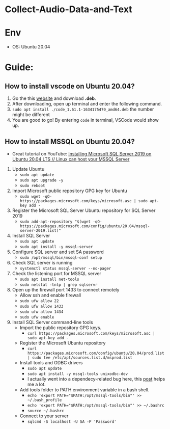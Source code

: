 # Collect-Audio-Data-and-Text

# Env
* OS: Ubuntu 20.04

# Guide:
## How to install vscode on Ubuntu 20.04?
1. Go the this [website](https://code.visualstudio.com/download) and download **.deb**.
2. After downloading, open up terminal and enter the following command.
3. `sudo apt install ./code_1.61.1-1634175470_amd64.deb` the number might be different
4. You are good to go! By entering `code` in terminal, VSCode would show up.

## How to install MSSQL on Ubuntu 20.04?
* Great tutorial on YouTube: [Installing Microsoft SQL Server 2019 on Ubuntu 20.04 LTS // Linux can host your MSSQL Server](https://www.youtube.com/watch?v=x6pYoWwtVAY)

1. Update Ubuntu
    * `sudo apt update`
    * `sudo apt upgrade -y`
    * `sudo reboot`
2. Import Microsoft public repository GPG key for Ubuntu
    * `sudo wget -qO- https://packages.microsoft.com/keys/microsoft.asc | sudo apt-key add -`
3. Register the Microsoft SQL Server Ubuntu repository for SQL Server 2019
    * `sudo add-apt-repository "$(wget -qO- https://packages.microsoft.com/config/ubuntu/20.04/mssql-server-2019.list)"`
4. Install SQL Server
    * `sudo apt update`
    * `sudo apt install -y mssql-server`
5. Configure SQL server and set SA password
    * `sudo /opt/mssql/bin/mssql-conf setup`
6. Check SQL server is running
    * `systemctl status mssql-server --no-pager`
7. Check the listening port for MSSQL server
    * `sudo apt install net-tools`
    * `sudo netstat -tnlp | grep sqlservr`
8. Open up the firewall port 1433 to connect remotely
    * Allow ssh and enable firewall
    * `sudo ufw allow 22`
    * `sudo ufw allow 1433`
    * `sudo ufw allow 1434`
    * `sudo ufw enable`
9. Install SQL Server command-line tools
    * Import the public repository GPG keys.
        * `curl https://packages.microsoft.com/keys/microsoft.asc | sudo apt-key add -`
    * Register the Microsoft Ubuntu repository
        * `curl https://packages.microsoft.com/config/ubuntu/20.04/prod.list | sudo tee /etc/apt/sources.list.d/msprod.list`
    * Install tools and ODBC drivers
        * `sudo apt update`
        * `sudo apt install -y mssql-tools unixodbc-dev`
        * I actually went into a dependecy-related bug here, this [post](https://askubuntu.com/questions/1123273/unable-to-connect-microsoft-sql-server-and-visual-studio-code) helps me a lot.
    * Add tools folder to PATH environment variable in a bash shell.
        * `echo 'export PATH="$PATH:/opt/mssql-tools/bin"' >> ~/.bash_profile`
        * `echo 'export PATH="$PATH:/opt/mssql-tools/bin"' >> ~/.bashrc`
        * `source ~/.bashrc`
    * Connect to your server
        * `sqlcmd -S localhost -U SA -P 'Password'`